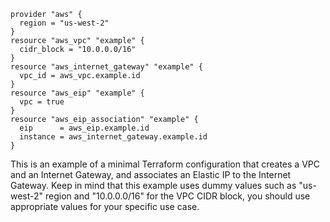 ```
provider "aws" {
  region = "us-west-2"
}
resource "aws_vpc" "example" {
  cidr_block = "10.0.0.0/16"
}
resource "aws_internet_gateway" "example" {
  vpc_id = aws_vpc.example.id
}
resource "aws_eip" "example" {
  vpc = true
}
resource "aws_eip_association" "example" {
  eip      = aws_eip.example.id
  instance = aws_internet_gateway.example.id
}
```

This is an example of a minimal Terraform configuration that creates a VPC and an Internet Gateway, and associates an Elastic IP to the Internet Gateway. Keep in mind that this example uses dummy values such as "us-west-2" region and "10.0.0.0/16" for the VPC CIDR block, you should use appropriate values for your specific use case.
